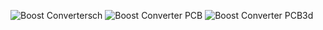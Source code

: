 
![Boost Convertersch](https://github.com/orhanercan/PCB-Design--HW/assets/57947304/5a5f151d-4b33-4d24-afc6-64cd1c251eee)
![Boost Converter PCB](https://github.com/orhanercan/PCB-Design--HW/assets/57947304/d07215cc-3f71-403d-85c5-464185c1ec73)
![Boost Converter PCB3d](https://github.com/orhanercan/PCB-Design--HW/assets/57947304/85fccf8c-f8da-4e8f-918d-5f7235e19b7c)

